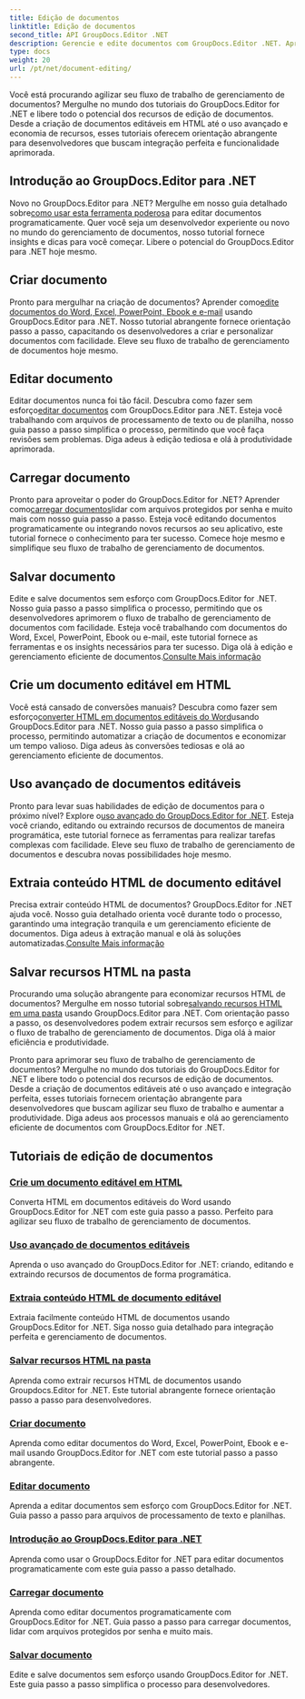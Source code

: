 ```yaml
---
title: Edição de documentos
linktitle: Edição de documentos
second_title: API GroupDocs.Editor .NET
description: Gerencie e edite documentos com GroupDocs.Editor .NET. Aprenda como criar, editar e salvar documentos com facilidade. Aprimore seu fluxo de trabalho de gerenciamento de documentos hoje mesmo!
type: docs
weight: 20
url: /pt/net/document-editing/
---
```


Você está procurando agilizar seu fluxo de trabalho de gerenciamento de documentos? Mergulhe no mundo dos tutoriais do GroupDocs.Editor for .NET e libere todo o potencial dos recursos de edição de documentos. Desde a criação de documentos editáveis em HTML até o uso avançado e economia de recursos, esses tutoriais oferecem orientação abrangente para desenvolvedores que buscam integração perfeita e funcionalidade aprimorada.

## Introdução ao GroupDocs.Editor para .NET

 Novo no GroupDocs.Editor para .NET? Mergulhe em nosso guia detalhado sobre[como usar esta ferramenta poderosa](./introduction-groupdocs-editor/) para editar documentos programaticamente. Quer você seja um desenvolvedor experiente ou novo no mundo do gerenciamento de documentos, nosso tutorial fornece insights e dicas para você começar. Libere o potencial do GroupDocs.Editor para .NET hoje mesmo.

## Criar documento

Pronto para mergulhar na criação de documentos? Aprender como[edite documentos do Word, Excel, PowerPoint, Ebook e e-mail](./create-document/) usando GroupDocs.Editor para .NET. Nosso tutorial abrangente fornece orientação passo a passo, capacitando os desenvolvedores a criar e personalizar documentos com facilidade. Eleve seu fluxo de trabalho de gerenciamento de documentos hoje mesmo.

## Editar documento

 Editar documentos nunca foi tão fácil. Descubra como fazer sem esforço[editar documentos](./edit-document/) com GroupDocs.Editor para .NET. Esteja você trabalhando com arquivos de processamento de texto ou de planilha, nosso guia passo a passo simplifica o processo, permitindo que você faça revisões sem problemas. Diga adeus à edição tediosa e olá à produtividade aprimorada.


## Carregar documento

 Pronto para aproveitar o poder do GroupDocs.Editor for .NET? Aprender como[carregar documentos](./load-document/)lidar com arquivos protegidos por senha e muito mais com nosso guia passo a passo. Esteja você editando documentos programaticamente ou integrando novos recursos ao seu aplicativo, este tutorial fornece o conhecimento para ter sucesso. Comece hoje mesmo e simplifique seu fluxo de trabalho de gerenciamento de documentos.

## Salvar documento

 Edite e salve documentos sem esforço com GroupDocs.Editor for .NET. Nosso guia passo a passo simplifica o processo, permitindo que os desenvolvedores aprimorem o fluxo de trabalho de gerenciamento de documentos com facilidade. Esteja você trabalhando com documentos do Word, Excel, PowerPoint, Ebook ou e-mail, este tutorial fornece as ferramentas e os insights necessários para ter sucesso. Diga olá à edição e gerenciamento eficiente de documentos.[Consulte Mais informação](./save-document/)

## Crie um documento editável em HTML

 Você está cansado de conversões manuais? Descubra como fazer sem esforço[converter HTML em documentos editáveis do Word](./create-editable-document-from-html/)usando GroupDocs.Editor para .NET. Nosso guia passo a passo simplifica o processo, permitindo automatizar a criação de documentos e economizar um tempo valioso. Diga adeus às conversões tediosas e olá ao gerenciamento eficiente de documentos.

## Uso avançado de documentos editáveis

 Pronto para levar suas habilidades de edição de documentos para o próximo nível? Explore o[uso avançado do GroupDocs.Editor for .NET](./advanced-usage-of-editable-documents/). Esteja você criando, editando ou extraindo recursos de documentos de maneira programática, este tutorial fornece as ferramentas para realizar tarefas complexas com facilidade. Eleve seu fluxo de trabalho de gerenciamento de documentos e descubra novas possibilidades hoje mesmo.

## Extraia conteúdo HTML de documento editável

 Precisa extrair conteúdo HTML de documentos? GroupDocs.Editor for .NET ajuda você. Nosso guia detalhado orienta você durante todo o processo, garantindo uma integração tranquila e um gerenciamento eficiente de documentos. Diga adeus à extração manual e olá às soluções automatizadas.[Consulte Mais informação](./extract-html-content-from-editable-document/)

## Salvar recursos HTML na pasta

 Procurando uma solução abrangente para economizar recursos HTML de documentos? Mergulhe em nosso tutorial sobre[salvando recursos HTML em uma pasta](./save-html-resources-to-folder/) usando GroupDocs.Editor para .NET. Com orientação passo a passo, os desenvolvedores podem extrair recursos sem esforço e agilizar o fluxo de trabalho de gerenciamento de documentos. Diga olá à maior eficiência e produtividade.

Pronto para aprimorar seu fluxo de trabalho de gerenciamento de documentos? Mergulhe no mundo dos tutoriais do GroupDocs.Editor for .NET e libere todo o potencial dos recursos de edição de documentos. Desde a criação de documentos editáveis até o uso avançado e integração perfeita, esses tutoriais fornecem orientação abrangente para desenvolvedores que buscam agilizar seu fluxo de trabalho e aumentar a produtividade. Diga adeus aos processos manuais e olá ao gerenciamento eficiente de documentos com GroupDocs.Editor for .NET. 
## Tutoriais de edição de documentos
### [Crie um documento editável em HTML](./create-editable-document-from-html/)
Converta HTML em documentos editáveis do Word usando GroupDocs.Editor for .NET com este guia passo a passo. Perfeito para agilizar seu fluxo de trabalho de gerenciamento de documentos.
### [Uso avançado de documentos editáveis](./advanced-usage-of-editable-documents/)
Aprenda o uso avançado do GroupDocs.Editor for .NET: criando, editando e extraindo recursos de documentos de forma programática.
### [Extraia conteúdo HTML de documento editável](./extract-html-content-from-editable-document/)
Extraia facilmente conteúdo HTML de documentos usando GroupDocs.Editor for .NET. Siga nosso guia detalhado para integração perfeita e gerenciamento de documentos.
### [Salvar recursos HTML na pasta](./save-html-resources-to-folder/)
Aprenda como extrair recursos HTML de documentos usando Groupdocs.Editor for .NET. Este tutorial abrangente fornece orientação passo a passo para desenvolvedores.
### [Criar documento](./create-document/)
Aprenda como editar documentos do Word, Excel, PowerPoint, Ebook e e-mail usando GroupDocs.Editor for .NET com este tutorial passo a passo abrangente.
### [Editar documento](./edit-document/)
Aprenda a editar documentos sem esforço com GroupDocs.Editor for .NET. Guia passo a passo para arquivos de processamento de texto e planilhas.
### [Introdução ao GroupDocs.Editor para .NET](./introduction-groupdocs-editor/)
Aprenda como usar o GroupDocs.Editor for .NET para editar documentos programaticamente com este guia passo a passo detalhado.
### [Carregar documento](./load-document/)
Aprenda como editar documentos programaticamente com GroupDocs.Editor for .NET. Guia passo a passo para carregar documentos, lidar com arquivos protegidos por senha e muito mais.
### [Salvar documento](./save-document/)
Edite e salve documentos sem esforço usando GroupDocs.Editor for .NET. Este guia passo a passo simplifica o processo para desenvolvedores.